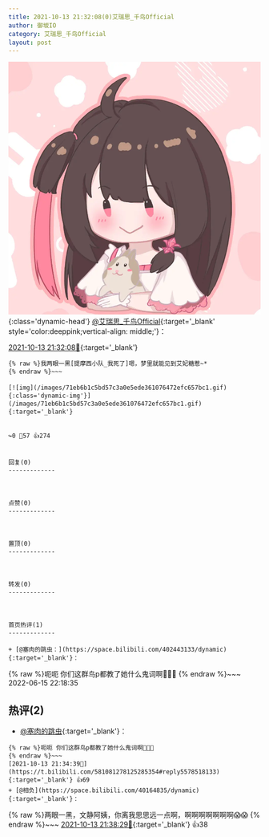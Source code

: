 ```yaml
---
title: 2021-10-13 21:32:08(0)艾瑞思_千鸟Official
author: 御坂IO
category: 艾瑞思_千鸟Official
layout: post
---
```


![img](/images/7e08840c56f251de28bdf766b647bd5fe9a5d50a.jpg){:class='dynamic-head'}
[@艾瑞思_千鸟Official](https://space.bilibili.com/1090010845/dynamic){:target='_blank' style='color:deeppink;vertical-align: middle;'}：

[2021-10-13 21:32:08🔗](https://t.bilibili.com/581081278125285354){:target='_blank'}

~~~
{% raw %}我两眼一黑[提摩西小队_我死了]嗯，梦里就能见到艾妃糖惹~*
{% endraw %}~~~

[![img](/images/71eb6b1c5bd57c3a0e5ede361076472efc657bc1.gif){:class='dynamic-img'}](/images/71eb6b1c5bd57c3a0e5ede361076472efc657bc1.gif){:target='_blank'}


↪️0 💬57 👍274


回复(0)
-------------



点赞(0)
-------------



置顶(0)
-------------



转发(0)
-------------



首页热评(1)
-------------

+ [@塞肉的跳虫：](https://space.bilibili.com/402443133/dynamic){:target='_blank'}：
~~~
{% raw %}呃呃 你们这群鸟p都教了她什么鬼词啊🤣🤣🤣
{% endraw %}~~~
2022-06-15 22:18:35


热评(2)
-------------

+ [@塞肉的跳虫](https://space.bilibili.com/402443133/dynamic){:target='_blank'}：
~~~
{% raw %}呃呃 你们这群鸟p都教了她什么鬼词啊🤣🤣🤣
{% endraw %}~~~
[2021-10-13 21:34:39🔗](https://t.bilibili.com/581081278125285354#reply5578518133){:target='_blank'} 👍69
+ [@相负](https://space.bilibili.com/40164835/dynamic){:target='_blank'}：
~~~
{% raw %}两眼一黑，文静阿姨，你离我思思远一点啊，啊啊啊啊啊啊啊😱😱
{% endraw %}~~~
[2021-10-13 21:38:29🔗](https://t.bilibili.com/581081278125285354#reply5578545514){:target='_blank'} 👍38


